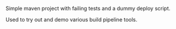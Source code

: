 Simple maven project with failing tests and a dummy deploy script. 

Used to try out and demo various build pipeline tools.